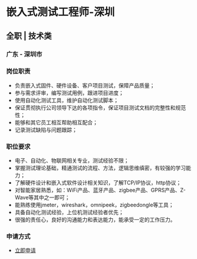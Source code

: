
# 嵌入式测试工程师-深圳
## 全职  |  技术类
### 广东 - 深圳市

### 岗位职责
- 负责嵌入式固件、硬件设备、客户项目测试，保障产品质量；
- 参与需求评审，编写测试用例，跟进项目进度；
- 使用自动化测试工具，维护自动化测试脚本；
- 保证贯彻执行公司领导下达的各项指令，保证项目测试文档的完整性和规范性；
- 能够和其它员工相互帮助相互配合；
- 记录测试缺陷与问题跟踪；
### 职位要求
- 电子、自动化、物联网相关专业，测试经验不限；
- 掌握测试理论基础，精通测试的流程、方法，逻辑思维缜密，有较强的学习能力；
- 了解硬件设计和嵌入式软件设计相关知识，了解TCP/IP协议，http协议；
- 对智能家居熟悉，如：WiFi产品、蓝牙产品、zigbee产品、GPRS产品、Z- Wave等其中之一即可；
- 能熟练使用jmeter，wireshark，omnipeek，zigbeedongle等工具；
- 具备自动化测试经验，上位机测试经验者优先；
- 很强的责任心，良好的沟通能力和表达能力，能承受一定的工作压力。
### 申请方式
- <a href="mailto:hr@tuya.com?subject=求职简历-嵌入式测试工程师-深圳-来自GitHub">立即申请</a>